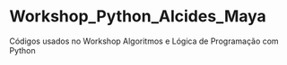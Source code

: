 # Workshop_Python_Alcides_Maya

Códigos usados no Workshop Algoritmos e Lógica de Programação com Python
